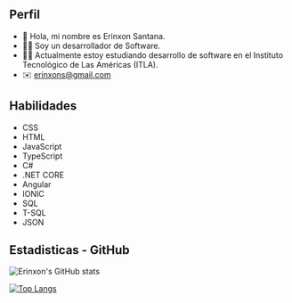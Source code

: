 ## Perfil
- 👋 Hola, mi nombre es Erinxon Santana.
- 👨‍💻 Soy un desarrollador de Software.
- 👨‍🎓 Actualmente estoy estudiando desarrollo de software en el Instituto Tecnológico de Las Américas (ITLA).
- ✉️ erinxons@gmail.com
## Habilidades
- CSS
- HTML
- JavaScript
- TypeScript
- C#
- .NET CORE
- Angular
- IONIC
- SQL
- T-SQL
- JSON
## Estadisticas - GitHub
![Erinxon's GitHub stats](https://github-readme-stats.vercel.app/api?username=Erinxon&show_icons=true&theme=radical)

[![Top Langs](https://github-readme-stats.vercel.app/api/top-langs/?username=Erinxon&layout=compact&show_icons=true&theme=radical)](https://github.com/anuraghazra/github-readme-stats)
